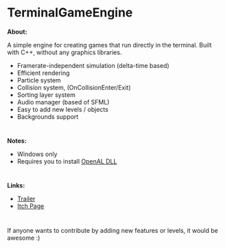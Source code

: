# TerminalGameEngine
<b>About:</b>

A simple engine for creating games that run directly in the terminal. Built with C++, without any graphics libraries.

- Framerate-independent simulation (delta-time based)
- Efficient rendering
- Particle system
- Collision system, (OnCollisionEnter/Exit)
- Sorting layer system
- Audio manager (based of SFML)
- Easy to add new levels / objects
- Backgrounds support

#
<b>Notes:</b>
- Windows only
- Requires you to install [OpenAL DLL](https://www.openal.org/downloads/)

#
<b>Links:</b>

- [Trailer](https://www.youtube.com/watch?v=gEkphmxIJFs&ab_channel=Nicol%C3%B2Bertoli)
- [Itch Page](https://nicobertoli.itch.io/)

#
If anyone wants to contribute by adding new features or levels, it would be awesome :)
